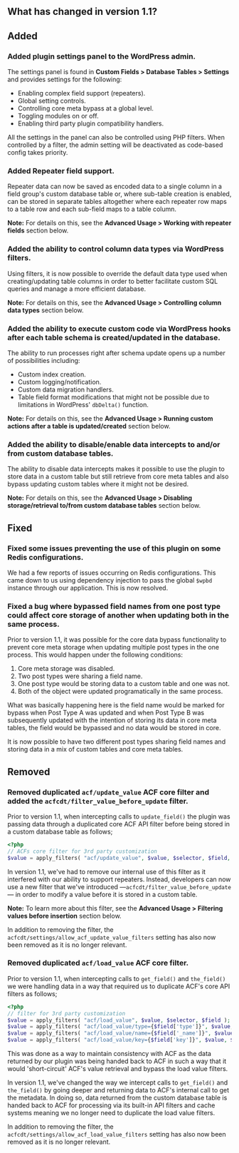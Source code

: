 ## What has changed in version 1.1?

## Added

### Added plugin settings panel to the WordPress admin.

The settings panel is found in **Custom Fields > Database Tables > Settings** and provides settings for the following:

- Enabling complex field support (repeaters).
- Global setting controls.
- Controlling core meta bypass at a global level.
- Toggling modules on or off.
- Enabling third party plugin compatibility handlers.

All the settings in the panel can also be controlled using PHP filters. When controlled by a filter, the admin setting
will be deactivated as code-based config takes priority.

### Added Repeater field support.

Repeater data can now be saved as encoded data to a single column in a field group's custom database table or, where
sub-table creation is enabled, can be stored in separate tables altogether where each repeater row maps to a table row
and each sub-field maps to a table column.

**Note:** For details on this, see the **Advanced Usage > Working with repeater fields** section below.

### Added the ability to control column data types via WordPress filters.

Using filters, it is now possible to override the default data type used when creating/updating table columns in order
to better facilitate custom SQL queries and manage a more efficient database.

**Note:** For details on this, see the **Advanced Usage > Controlling column data types** section below.

### Added the ability to execute custom code via WordPress hooks after each table schema is created/updated in the database.

The ability to run processes right after schema update opens up a number of possibilities including:

- Custom index creation.
- Custom logging/notification.
- Custom data migration handlers.
- Table field format modifications that might not be possible due to limitations in WordPress' `dbDelta()` function.

**Note:** For details on this, see the **Advanced Usage > Running custom actions after a table is updated/created**
section below.

### Added the ability to disable/enable data intercepts to and/or from custom database tables.

The ability to disable data intercepts makes it possible to use the plugin to store data in a custom table but still
retrieve from core meta tables and also bypass updating custom tables where it might not be desired.

**Note:** For details on this, see the **Advanced Usage > Disabling storage/retrieval to/from custom database tables**
section below.

## Fixed

### Fixed some issues preventing the use of this plugin on some Redis configurations.

We had a few reports of issues occurring on Redis configurations. This came down to us using dependency injection to
pass the global `$wpbd` instance through our application. This is now resolved.

### Fixed a bug where bypassed field names from one post type could affect core storage of another when updating both in the same process.

Prior to version 1.1, it was possible for the core data bypass functionality to prevent core meta storage when updating
multiple post types in the one process. This would happen under the following conditions:

1. Core meta storage was disabled.
2. Two post types were sharing a field name.
3. One post type would be storing data to a custom table and one was not.
4. Both of the object were updated programatically in the same process.

What was basically happening here is the field name would be marked for bypass when Post Type A was updated and when
Post Type B was subsequently updated with the intention of storing its data in core meta tables, the field would be
bypassed and no data would be stored in core.

It is now possible to have two different post types sharing field names and storing data in a mix of custom tables and
core meta tables.

## Removed

### Removed duplicated `acf/update_value` ACF core filter and added the `acfcdt/filter_value_before_update` filter.

Prior to version 1.1, when intercepting calls to `update_field()` the plugin was passing data through a duplicated core
ACF API filter before being stored in a custom database table as follows;

```php
<?php
// ACFs core filter for 3rd party customization
$value = apply_filters( "acf/update_value", $value, $selector, $field, $value );
```

In version 1.1, we've had to remove our internal use of this filter as it interfered with our ability to support
repeaters. Instead, developers can now use a new filter that we've introduced —`acfcdt/filter_value_before_update` — in
order to modify a value before it is stored in a custom table.

**Note:** To learn more about this filter, see the **Advanced Usage > Filtering values before insertion** section below.

In addition to removing the filter, the `acfcdt/settings/allow_acf_update_value_filters` setting has also now been
removed as it is no longer relevant.

### Removed duplicated `acf/load_value` ACF core filter.

Prior to version 1.1, when intercepting calls to `get_field()` and `the_field()` we were handling data in a way that
required us to duplicate ACF's core API filters as follows;

```php
<?php
// filter for 3rd party customization
$value = apply_filters( "acf/load_value", $value, $selector, $field );
$value = apply_filters( "acf/load_value/type={$field['type']}", $value, $selector, $field );
$value = apply_filters( "acf/load_value/name={$field['_name']}", $value, $selector, $field );
$value = apply_filters( "acf/load_value/key={$field['key']}", $value, $selector, $field );
```

This was done as a way to maintain consistency with ACF as the data returned by our plugin was being handed back to ACF
in such a way that it would 'short-circuit' ACF's value retrieval and bypass the load value filters.

In version 1.1, we've changed the way we intercept calls to `get_field()` and `the_field()` by going deeper and
returning data to ACF's internal call to get the metadata. In doing so, data returned from the custom database table is
handed back to ACF for processing via its built-in API filters and cache systems meaning we no longer need to duplicate
the load value filters.

In addition to removing the filter, the `acfcdt/settings/allow_acf_load_value_filters` setting has also now been removed
as it is no longer relevant.